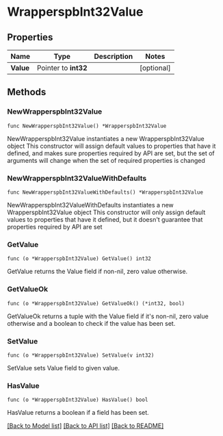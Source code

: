 # WrapperspbInt32Value

## Properties

Name | Type | Description | Notes
------------ | ------------- | ------------- | -------------
**Value** | Pointer to **int32** |  | [optional] 

## Methods

### NewWrapperspbInt32Value

`func NewWrapperspbInt32Value() *WrapperspbInt32Value`

NewWrapperspbInt32Value instantiates a new WrapperspbInt32Value object
This constructor will assign default values to properties that have it defined,
and makes sure properties required by API are set, but the set of arguments
will change when the set of required properties is changed

### NewWrapperspbInt32ValueWithDefaults

`func NewWrapperspbInt32ValueWithDefaults() *WrapperspbInt32Value`

NewWrapperspbInt32ValueWithDefaults instantiates a new WrapperspbInt32Value object
This constructor will only assign default values to properties that have it defined,
but it doesn't guarantee that properties required by API are set

### GetValue

`func (o *WrapperspbInt32Value) GetValue() int32`

GetValue returns the Value field if non-nil, zero value otherwise.

### GetValueOk

`func (o *WrapperspbInt32Value) GetValueOk() (*int32, bool)`

GetValueOk returns a tuple with the Value field if it's non-nil, zero value otherwise
and a boolean to check if the value has been set.

### SetValue

`func (o *WrapperspbInt32Value) SetValue(v int32)`

SetValue sets Value field to given value.

### HasValue

`func (o *WrapperspbInt32Value) HasValue() bool`

HasValue returns a boolean if a field has been set.


[[Back to Model list]](../README.md#documentation-for-models) [[Back to API list]](../README.md#documentation-for-api-endpoints) [[Back to README]](../README.md)


